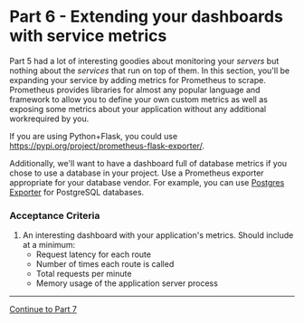 # Part 6 - Extending your dashboards with service metrics

Part 5 had a lot of interesting goodies about monitoring your _servers_ but nothing about the _services_ that run on top of them. In this section, you'll be expanding your service by adding metrics for Prometheus to scrape. Prometheus provides libraries for almost any popular language and framework to allow you to define your own custom metrics as well as exposing some metrics about your application without any additional workrequired by you.

If you are using Python+Flask, you could use https://pypi.org/project/prometheus-flask-exporter/.

Additionally, we'll want to have a dashboard full of database metrics if you chose to use a database in your project. Use a Prometheus exporter appropriate for your database vendor. For example, you can use [Postgres Exporter](https://github.com/prometheus-community/postgres_exporter) for PostgreSQL databases.

### Acceptance Criteria
1. An interesting dashboard with your application's metrics. Should include at a minimum:
    - Request latency for each route
    - Number of times each route is called
    - Total requests per minute
    - Memory usage of the application server process

---

[Continue to Part 7](part7.md)